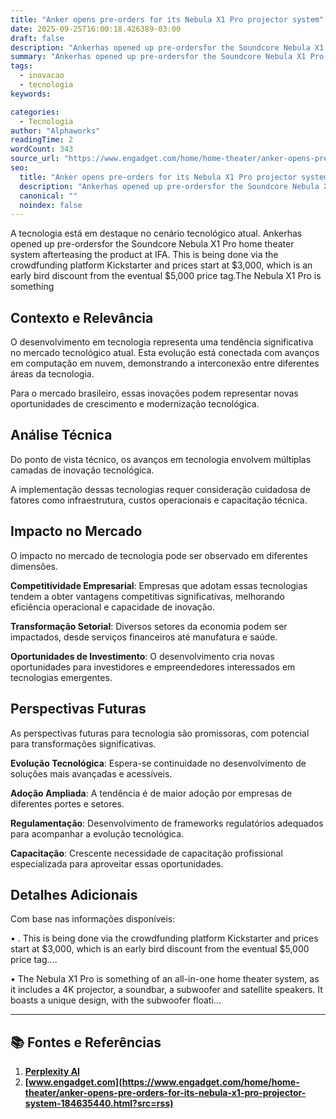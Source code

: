```yaml
---
title: "Anker opens pre-orders for its Nebula X1 Pro projector system"
date: 2025-09-25T16:00:18.426389-03:00
draft: false
description: "Ankerhas opened up pre-ordersfor the Soundcore Nebula X1 Pro home theater system afterteasing the product at IFA. This is being done via the crowdfunding pla..."
summary: "Ankerhas opened up pre-ordersfor the Soundcore Nebula X1 Pro home theater system afterteasing the product at IFA. This is being done via the crowdfunding pla..."
tags:
  - inovacao
  - tecnologia
keywords:

categories:
  - Tecnologia
author: "Alphaworks"
readingTime: 2
wordCount: 343
source_url: "https://www.engadget.com/home/home-theater/anker-opens-pre-orders-for-its-nebula-x1-pro-projector-system-184635440.html?src=rss"
seo:
  title: "Anker opens pre-orders for its Nebula X1 Pro projector system"
  description: "Ankerhas opened up pre-ordersfor the Soundcore Nebula X1 Pro home theater system afterteasing the product at IFA. This is being done via the crowdfunding pla..."
  canonical: ""
  noindex: false
---
```


A tecnologia está em destaque no cenário tecnológico atual. Ankerhas opened up pre-ordersfor the Soundcore Nebula X1 Pro home theater system afterteasing the product at IFA. This is being done via the crowdfunding platform Kickstarter and prices start at $3,000, which is an early bird discount from the eventual $5,000 price tag.The Nebula X1 Pro is something

## Contexto e Relevância

O desenvolvimento em tecnologia representa uma tendência significativa no mercado tecnológico atual. Esta evolução está conectada com avanços em computação em nuvem, demonstrando a interconexão entre diferentes áreas da tecnologia.

Para o mercado brasileiro, essas inovações podem representar novas oportunidades de crescimento e modernização tecnológica.
## Análise Técnica

Do ponto de vista técnico, os avanços em tecnologia envolvem múltiplas camadas de inovação tecnológica.



A implementação dessas tecnologias requer consideração cuidadosa de fatores como infraestrutura, custos operacionais e capacitação técnica.
## Impacto no Mercado

O impacto no mercado de tecnologia pode ser observado em diferentes dimensões.

**Competitividade Empresarial**: Empresas que adotam essas tecnologias tendem a obter vantagens competitivas significativas, melhorando eficiência operacional e capacidade de inovação.

**Transformação Setorial**: Diversos setores da economia podem ser impactados, desde serviços financeiros até manufatura e saúde.

**Oportunidades de Investimento**: O desenvolvimento cria novas oportunidades para investidores e empreendedores interessados em tecnologias emergentes.


## Perspectivas Futuras

As perspectivas futuras para tecnologia são promissoras, com potencial para transformações significativas.

**Evolução Tecnológica**: Espera-se continuidade no desenvolvimento de soluções mais avançadas e acessíveis.

**Adoção Ampliada**: A tendência é de maior adoção por empresas de diferentes portes e setores.

**Regulamentação**: Desenvolvimento de frameworks regulatórios adequados para acompanhar a evolução tecnológica.

**Capacitação**: Crescente necessidade de capacitação profissional especializada para aproveitar essas oportunidades.
## Detalhes Adicionais

Com base nas informações disponíveis:

• . This is being done via the crowdfunding platform Kickstarter and prices start at $3,000, which is an early bird discount from the eventual $5,000 price tag....

• The Nebula X1 Pro is something of an all-in-one home theater system, as it includes a 4K projector, a soundbar, a subwoofer and satellite speakers. It boasts a unique design, with the subwoofer floati...



---

## 📚 Fontes e Referências

1. **[Perplexity AI](https://www.perplexity.ai/)**
2. **[www.engadget.com](https://www.engadget.com/home/home-theater/anker-opens-pre-orders-for-its-nebula-x1-pro-projector-system-184635440.html?src=rss)**
